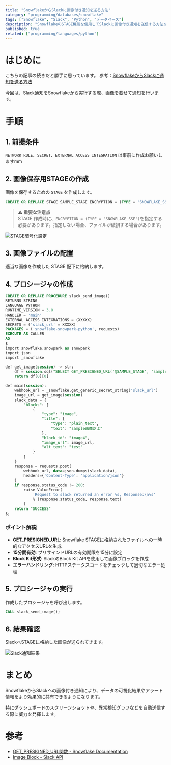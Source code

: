 ```yaml
---
title: "SnowflakeからSlackに画像付き通知を送る方法"
category: "programming/databases/snowflake"
tags: ["Snowflake", "Slack", "Python", "データベース"]
description: "SnowflakeのSTAGE機能を使用してSlackに画像付き通知を送信する方法を解説"
published: true
related: ["programming/languages/python"]
---
```


# はじめに

こちらの記事の続きだと勝手に思っています。
参考：[SnowflakeからSlackに通知を送る方法](https://zenn.dev/churadata/articles/a553092387708b)

今回は、Slack通知をSnowflakeから実行する際、画像を載せて通知を行います。

# 手順

## 1. 前提条件

`NETWORK RULE`、`SECRET`、`EXTERNAL ACCESS INTEGRATION` は事前に作成お願いしますmm

## 2. 画像保存用STAGEの作成

画像を保存するための `STAGE` を作成します。

```sql
CREATE OR REPLACE STAGE SAMPLE_STAGE ENCRYPTION = (TYPE = 'SNOWFLAKE_SSE');
```

> **⚠️ 重要な注意点**  
> STAGE 作成時に、`ENCRYPTION = (TYPE = 'SNOWFLAKE_SSE')`を指定する必要があります。指定しない場合、ファイルが破損する場合があります。

![STAGE暗号化設定](/articles/programming/databases/snowflake/slack-integration/image.png)

## 3. 画像ファイルの配置

適当な画像を作成した STAGE 配下に格納します。

## 4. プロシージャの作成

```sql
CREATE OR REPLACE PROCEDURE slack_send_image()
RETURNS STRING
LANGUAGE PYTHON
RUNTIME_VERSION = 3.8
HANDLER = 'main'
EXTERNAL_ACCESS_INTEGRATIONS = (XXXXX)
SECRETS = ('slack_url' = XXXXX)
PACKAGES = ('snowflake-snowpark-python', requests)
EXECUTE AS CALLER
AS
$
import snowflake.snowpark as snowpark
import json
import _snowflake

def get_image(session) -> str:
    df = session.sql("SELECT GET_PRESIGNED_URL('@SAMPLE_STAGE', 'sample.png', 15) as image_url").collect()
    return df[0][0]
    
def main(session): 
    webhook_url = _snowflake.get_generic_secret_string('slack_url')    
    image_url = get_image(session)
    slack_data = {
        "blocks": [
            {
                "type": "image",
                "title": {
                    "type": "plain_text",
                    "text": "sample画像だよ"
                },
                "block_id": "image4",
                "image_url": image_url,
                "alt_text": "test"
            }
        ]
    }
    response = requests.post(
        webhook_url, data=json.dumps(slack_data),
        headers={'Content-Type': 'application/json'}
    )
    if response.status_code != 200:
        raise ValueError(
            'Request to slack returned an error %s, Response:\n%s'
            % (response.status_code, response.text)
        )
    return "SUCCESS"
$;
```

### ポイント解説

- **GET_PRESIGNED_URL**: Snowflake STAGEに格納されたファイルへの一時的なアクセスURLを生成
- **15分間有効**: プリサインドURLの有効期限を15分に設定
- **Block Kit形式**: SlackのBlock Kit APIを使用して画像ブロックを作成
- **エラーハンドリング**: HTTPステータスコードをチェックして適切なエラー処理

## 5. プロシージャの実行

作成したプロシージャを呼び出します。

```sql
CALL slack_send_image();
```

## 6. 結果確認

SlackへSTAGEに格納した画像が送られてきます。

![Slack通知結果](/articles/programming/databases/snowflake/slack-integration/result.svg)

# まとめ

SnowflakeからSlackへの画像付き通知により、データの可視化結果やアラート情報をより効果的に共有できるようになります。

特にダッシュボードのスクリーンショットや、異常検知グラフなどを自動送信する際に威力を発揮します。

# 参考

- [GET_PRESIGNED_URL関数 - Snowflake Documentation](https://docs.snowflake.com/ja/sql-reference/functions/get_presigned_url)
- [Image Block - Slack API](https://api.slack.com/reference/block-kit/blocks#image)